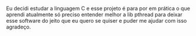 Eu decidi estudar a linguagem C e esse projeto é para por em prática o que aprendi atualmente só preciso entender melhor a lib pthread para deixar esse software do jeito que eu quero se quiser e puder me ajudar com isso agradeço.
